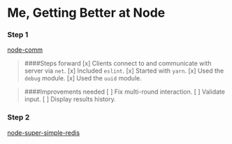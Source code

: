 # Me, Getting Better at Node

### Step 1
[node-comm](https://github.com/richburke/node-comm)
>####Steps forward
>[x] Clients connect to and communicate with server via `net`.
>[x] Included `eslint`.
>[x] Started with `yarn`.
>[x] Used the `debug` module.
>[x] Used the `uuid` module.

>####Improvements needed
>[ ] Fix multi-round interaction.
>[ ] Validate input.
>[ ] Display results history.

### Step 2
[node-super-simple-redis](https://github.com/richburke/node-comm)
